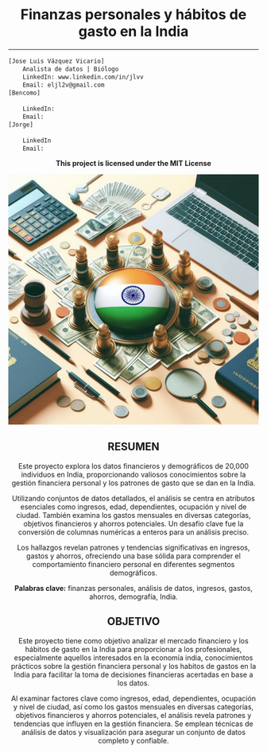 # <center> **Finanzas personales y hábitos de gasto en la India** <center>
----------------

    [Jose Luis Vázquez Vicario]
        Analista de datos | Biólogo
        LinkedIn: www.linkedin.com/in/jlvv
        Email: eljl2v@gmail.com
    [Bencomo]

        LinkedIn:
        Email:
    [Jorge]

        LinkedIn
        Email:
    
**<center> This project is licensed under the MIT License <center>**

<p align="center">
    <img src="data/cover.png" alt="Cover">
</p>

## **RESUMEN**
Este proyecto explora los datos financieros y demográficos de 20,000 individuos en India, proporcionando valiosos conocimientos sobre la gestión financiera personal y los patrones de gasto que se dan en la India.

Utilizando conjuntos de datos detallados, el análisis se centra en atributos esenciales como ingresos, edad, dependientes, ocupación y nivel de ciudad. También examina los gastos mensuales en diversas categorías, objetivos financieros y ahorros potenciales. Un desafío clave fue la conversión de columnas numéricas a enteros para un análisis preciso.

Los hallazgos revelan patrones y tendencias significativas en ingresos, gastos y ahorros, ofreciendo una base sólida para comprender el comportamiento financiero personal en diferentes segmentos demográficos.

**Palabras clave:** finanzas personales, análisis de datos, ingresos, gastos, ahorros, demografía, India.

## **OBJETIVO**
Este proyecto tiene como objetivo analizar el mercado financiero y los hábitos de gasto en la India para proporcionar a los profesionales, especialmente aquellos interesados en la economía india, conocimientos prácticos sobre la gestión financiera personal y los habitos de gastos en la India para facilitar la toma de decisiones financieras acertadas en base a los datos.

Al examinar factores clave como ingresos, edad, dependientes, ocupación y nivel de ciudad, así como los gastos mensuales en diversas categorías, objetivos financieros y ahorros potenciales, el análisis revela patrones y tendencias que influyen en la gestión financiera. Se emplean técnicas de análisis de datos y visualización para asegurar un conjunto de datos completo y confiable.

